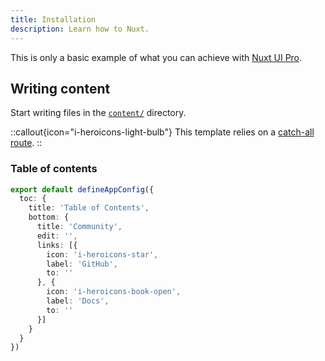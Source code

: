 ```yaml
---
title: Installation
description: Learn how to Nuxt.
---
```


This is only a basic example of what you can achieve with [Nuxt UI Pro](https://ui.nuxt.com/pro/guide).

## Writing content

Start writing files in the [`content/`](https://content.nuxt.com/usage/content-directory) directory.

::callout{icon="i-heroicons-light-bulb"}
This template relies on a [catch-all route](https://nuxt.com/docs/guide/directory-structure/pages#catch-all-route).
::

### Table of contents

```ts [app.config.ts]
export default defineAppConfig({
  toc: {
    title: 'Table of Contents',
    bottom: {
      title: 'Community',
      edit: '',
      links: [{
        icon: 'i-heroicons-star',
        label: 'GitHub',
        to: ''
      }, {
        icon: 'i-heroicons-book-open',
        label: 'Docs',
        to: ''
      }]
    }
  }
})
```
